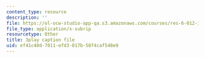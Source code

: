 ```yaml
---
content_type: resource
description: ''
file: https://ol-ocw-studio-app-qa.s3.amazonaws.com/courses/res-6-012-introduction-to-probability-spring-2018/ef41c40d7011efd3817b58f4caf548e9_BW_EHmZf2pM.srt
file_type: application/x-subrip
resourcetype: Other
title: 3play caption file
uid: ef41c40d-7011-efd3-817b-58f4caf548e9
---
```

